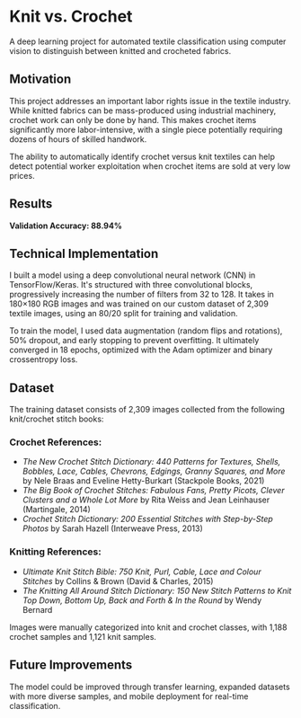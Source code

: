 # Knit vs. Crochet

A deep learning project for automated textile classification using computer vision to distinguish between knitted and crocheted fabrics.

## Motivation

This project addresses an important labor rights issue in the textile industry. While knitted fabrics can be mass-produced using industrial machinery, crochet work can only be done by hand. This makes crochet items significantly more labor-intensive, with a single piece potentially requiring dozens of hours of skilled handwork.

The ability to automatically identify crochet versus knit textiles can help detect potential worker exploitation when crochet items are sold at very low prices.

## Results

**Validation Accuracy: 88.94%**

## Technical Implementation

I built a model using a deep convolutional neural network (CNN) in TensorFlow/Keras. It's structured with three convolutional blocks, progressively increasing the number of filters from 32 to 128. It takes in 180×180 RGB images and was trained on our custom dataset of 2,309 textile images, using an 80/20 split for training and validation.

To train the model, I used data augmentation (random flips and rotations), 50% dropout, and early stopping to prevent overfitting. It ultimately converged in 18 epochs, optimized with the Adam optimizer and binary crossentropy loss.

## Dataset
The training dataset consists of 2,309 images collected from the following knit/crochet stitch books:

### Crochet References:
- *The New Crochet Stitch Dictionary: 440 Patterns for Textures, Shells, Bobbles, Lace, Cables, Chevrons, Edgings, Granny Squares, and More* by Nele Braas and Eveline Hetty-Burkart (Stackpole Books, 2021)
- *The Big Book of Crochet Stitches: Fabulous Fans, Pretty Picots, Clever Clusters and a Whole Lot More* by Rita Weiss and Jean Leinhauser (Martingale, 2014)
- *Crochet Stitch Dictionary: 200 Essential Stitches with Step-by-Step Photos* by Sarah Hazell (Interweave Press, 2013)

### Knitting References:
- *Ultimate Knit Stitch Bible: 750 Knit, Purl, Cable, Lace and Colour Stitches* by Collins & Brown (David & Charles, 2015)
- *The Knitting All Around Stitch Dictionary: 150 New Stitch Patterns to Knit Top Down, Bottom Up, Back and Forth & In the Round* by Wendy Bernard

Images were manually categorized into knit and crochet classes, with 1,188 crochet samples and 1,121 knit samples.

## Future Improvements

The model could be improved through transfer learning, expanded datasets with more diverse samples, and mobile deployment for real-time classification. 

